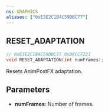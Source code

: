 ```yaml
---
ns: GRAPHICS
aliases: ["0xE3E2C1B4C59DBC77"]
---
```

## RESET_ADAPTATION

```c
// 0xE3E2C1B4C59DBC77 0xD8CC7221
void RESET_ADAPTATION(int numFrames);
```

Resets AnimPostFX adaptation.

## Parameters
* **numFrames**: Number of frames.

